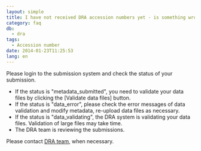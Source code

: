 ```yaml
---
layout: simple
title: I have not received DRA accession numbers yet - is something wrong?
category: faq
db:
  - dra
tags: 
  - Accession number
date: 2014-01-23T11:25:53
lang: en
---
```


Please login to the submission system and check the status of your
submission.

- If the status is "metadata_submitted", you need to validate your data files by clicking the [Validate data files] button.
- If the status is "data_error", please check the error messages of data validation and modify metadata, re-upload data files as necessary.
- If the status is "data_validating", the DRA system is validating your data files. Validation of large files may take time.
- The DRA team is reviewing the submissions.

Please contact [DRA team](/contact-ddbj-e.html), when necessary.
